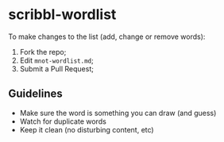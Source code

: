 # scribbl-wordlist

To make changes to the list (add, change or remove words):
1. Fork the repo;
2. Edit `mnot-wordlist.md`;
3. Submit a Pull Request;

## Guidelines
- Make sure the word is something you can draw (and guess)
- Watch for duplicate words
- Keep it clean (no disturbing content, etc)
